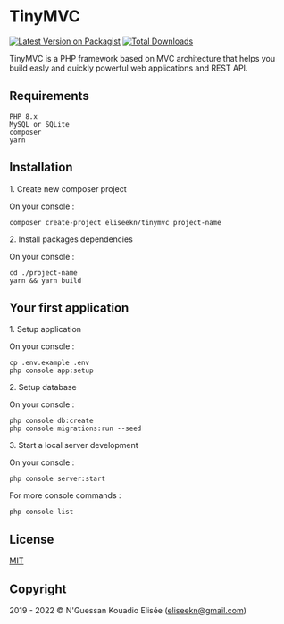 # TinyMVC

[![Latest Version on Packagist](https://img.shields.io/packagist/v/eliseekn/tinymvc.svg?style=flat-square)](https://packagist.org/packages/eliseekn/tinymvc)
[![Total Downloads](https://img.shields.io/packagist/dt/eliseekn/tinymvc.svg?style=flat-square)](https://packagist.org/packages/eliseekn/tinymvc)

TinyMVC is a PHP framework based on MVC architecture that helps you build easly and quickly powerful web applications and REST API.

## Requirements
```
PHP 8.x
MySQL or SQLite
composer
yarn
```

## Installation

1\. Create new composer project

On your console :
```
composer create-project eliseekn/tinymvc project-name
```

2\. Install packages dependencies

On your console :
```
cd ./project-name
yarn && yarn build
```

## Your first application

1\. Setup application

On your console :
```
cp .env.example .env
php console app:setup
```
2\. Setup database

On your console :
```
php console db:create
php console migrations:run --seed
```
3\. Start a local server development

On your console :
```
php console server:start
```
For more console commands :
```
php console list
```

## License
[MIT](https://opensource.org/licenses/MIT)

## Copyright
2019 - 2022 © N'Guessan Kouadio Elisée (eliseekn@gmail.com)

